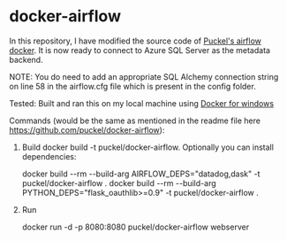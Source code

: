 # docker-airflow

In this repository, I have modified the source code of  [Puckel's airflow docker](https://github.com/puckel/docker-airflow). It is now ready to connect to Azure SQL Server as the metadata backend. 

NOTE: You do need to add an appropriate SQL Alchemy connection string on line 58 in the airflow.cfg file which is present in the config folder.
 
Tested: Built and ran this on my local machine using [Docker for windows](https://docs.docker.com/docker-for-windows/install/)

Commands (would be the same as mentioned in the readme file here https://github.com/puckel/docker-airflow):
1. Build
    docker build -t puckel/docker-airflow.
Optionally you can install dependencies:

    docker build --rm --build-arg AIRFLOW_DEPS="datadog,dask" -t puckel/docker-airflow .
    docker build --rm --build-arg PYTHON_DEPS="flask_oauthlib>=0.9" -t puckel/docker-airflow .
    
 2. Run 
 
     docker run -d -p 8080:8080 puckel/docker-airflow webserver



